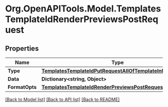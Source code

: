 # Org.OpenAPITools.Model.TemplatesTemplateIdRenderPreviewsPostRequest

## Properties

Name | Type | Description | Notes
------------ | ------------- | ------------- | -------------
**Type** | [**TemplatesTemplateIdPutRequestAllOfTemplateInfoType**](TemplatesTemplateIdPutRequestAllOfTemplateInfoType.md) |  | 
**Data** | **Dictionary&lt;string, Object&gt;** |  | 
**FormatOpts** | [**TemplatesTemplateIdRenderPreviewsPostRequestFormatOpts**](TemplatesTemplateIdRenderPreviewsPostRequestFormatOpts.md) |  | [optional] 

[[Back to Model list]](../../README.md#documentation-for-models) [[Back to API list]](../../README.md#documentation-for-api-endpoints) [[Back to README]](../../README.md)

